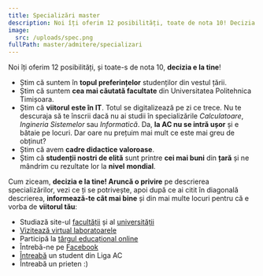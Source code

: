 ```yaml
---
title: Specializări master
description: Noi îți oferim 12 posibilități, toate de nota 10! Decizia e la tine!
image:
  src: /uploads/spec.png
fullPath: master/admitere/specializari
---
```

Noi îți oferim 12 posibilități, și toate-s de nota 10, **decizia e la tine**!

<Block color="green">

* Știm că suntem în **topul preferințelor** studenților din vestul țării.
* Știm că suntem **cea mai căutată facultate** din Universitatea Politehnica Timișoara.
* Știm că **viitorul este în IT**. Totul se digitalizează pe zi ce trece. Nu te descuraja să te înscrii dacă nu ai studii în specializările *Calculatoare*, *Ingineria Sistemelor* sau *Informatică*. Da, **la AC nu se intră ușor** și e bătaie pe locuri. Dar oare nu prețuim mai mult ce este mai greu de obținut?
* Știm că avem **cadre didactice valoroase**. 
* Știm că **studenții nostri de elită** sunt printre **cei mai buni** din **țară** și ne mândrim cu rezultate lor la **nivel** **mondial**.

</Block>

<Block color="yellow">

Cum ziceam, **decizia e la tine! Aruncă o privire** pe descrierea specializărilor, vezi ce ți se potrivește, apoi după ce ai citit în diagonală descrierea, **informează-te cât mai bine** și din mai multe locuri pentru că e vorba de **viitorul tău**:

* Studiază site-ul [facultății](https://ac.upt.ro/) și al [universității](http://upt.ro/)
* [Vizitează virtual laboratoarele](https://visit.upt.ro/)
* Participă la [târgul educațional online](https://smart.upt.ro/)
* Întrebă-ne pe [Facebook](https://www.facebook.com/ac.upt.ro)
* [Întreabă](https://ligaac.ro/) un student din Liga AC
* Întreabă un prieten :)